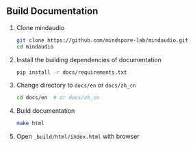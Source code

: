 ## Build Documentation

1. Clone mindaudio

   ```bash
   git clone https://github.com/mindspore-lab/mindaudio.git
   cd mindaudio
   ```

2. Install the building dependencies of documentation

   ```bash
   pip install -r docs/requirements.txt
   ```

3. Change directory to `docs/en` or `docs/zh_cn`

   ```bash
   cd docs/en  # or docs/zh_cn
   ```

4. Build documentation

   ```bash
   make html
   ```

5. Open `_build/html/index.html` with browser
